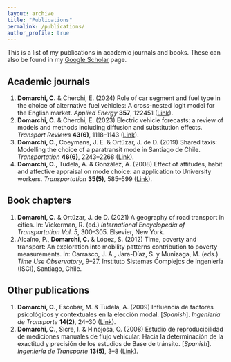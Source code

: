 ```yaml
---
layout: archive
title: "Publications"
permalink: /publications/
author_profile: true
---
```


This is a list of my publications in academic journals and books. These can also be found in my [Google Scholar](https://scholar.google.cl/citations?user=Fw626VgAAAAJ&hl=en) page.

## Academic journals

1. **Domarchi, C.** & Cherchi, E. (2024) Role of car segment and fuel type in the choice of alternative fuel vehicles: A cross-nested logit model for the English market. _Applied Energy_ **357**, 122451 ([Link](https://doi.org/10.1016/j.apenergy.2023.122451)).
2. **Domarchi, C.** & Cherchi, E. (2023) Electric vehicle forecasts: a review of models and methods including diffusion and substitution effects. _Transport Reviews_ **43(6)**, 1118–1143 ([Link](https://doi.org/10.1080/01441647.2023.2195687)).
3. **Domarchi, C.**, Coeymans, J. E. & Ortúzar, J. de D. (2019) Shared taxis: Modelling the choice of a paratransit mode in Santiago de Chile. _Transportation_ **46(6)**, 2243–2268 ([Link](https://doi.org/10.1007/s11116-018-9926-z)).
4. **Domarchi, C.**, Tudela, A. & González, A. (2008) Effect of attitudes, habit and affective appraisal on mode choice: an application to University workers. _Transportation_ **35(5)**, 585–599 ([Link](https://doi.org/10.1007/s11116-008-9168-6)).


## Book chapters
1. **Domarchi, C.** & Ortúzar, J. de D. (2021) A geography of road transport in cities. In: Vickerman, R. (ed.) _International Encyclopedia of Transportation Vol. 5_, 300–305. Elsevier, New York.
2. Alcaíno, P., **Domarchi, C.** & López, S. (2012) Time, poverty and transport: An exploration into mobility patterns contribution to poverty measurements. In: Carrasco, J. A., Jara-Díaz, S. y Munizaga, M. (eds.) _Time Use Observatory_, 9–27. Instituto Sistemas Complejos de Ingeniería (ISCI), Santiago, Chile.



## Other publications
1. **Domarchi, C.**, Escobar, M. & Tudela, A. (2009) Influencia de factores psicológicos y contextuales en la elección modal. [*Spanish*]. _Ingeniería de Transporte_ **14(2)**, 24–30 ([Link](https://ingenieriadetransporte.org/index.php/sochitran/article/view/111/36)).
2. **Domarchi, C.**, Sicre, I. & Hinojosa, O. (2008) Estudio de reproducibilidad de mediciones manuales de flujo vehicular. Hacia la determinación de la exactitud y precisión de los estudios de Base de tránsito. [*Spanish*]. _Ingeniería de Transporte_ **13(5)**, 3–8 ([Link](http://www.ingenieriadetransporte.org/index.php/sochitran/article/view/98/43)).